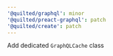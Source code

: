 ```yaml
---
'@quilted/graphql': minor
'@quilted/preact-graphql': patch
'@quilted/create': patch
---
```


Add dedicated `GraphQLCache` class
